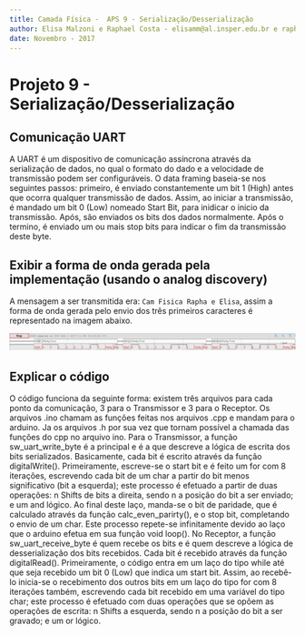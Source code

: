 ```yaml
---
title: Camada Física -  APS 9 - Serialização/Desserialização 
author: Elisa Malzoni e Raphael Costa - elisamm@al.insper.edu.br e raphaelamc1@al.insper.edu.br
date: Novembro - 2017
---
```

# Projeto 9 - Serialização/Desserialização
## Comunicação UART

  A UART é um dispositivo de comunicação assíncrona através da serialização de dados, no qual o formato do dado e a velocidade de transmissão podem ser configuráveis. O data framing baseia-se nos seguintes passos: primeiro, é enviado constantemente um bit 1 (High) antes que ocorra qualquer transmissão de dados. Assim, ao iniciar a transmissão, é mandado um bit 0 (Low) nomeado Start Bit, para inidicar o inicio da transmissão. Após, são enviados os bits dos dados normalmente. Após o termino, é enviado um ou mais stop bits para indicar o fim da transmissão deste byte.
  
## Exibir a forma de onda gerada pela implementação (usando o analog discovery)

A mensagem a ser transmitida era: `Cam Fisica Rapha e Elisa`, assim a forma de onda gerada pelo envio dos três primeiros caracteres é representado na imagem abaixo.

![analog](https://github.com/raphacosta27/COM-Serializacao/blob/master/9-COM-Serializacao/analog.jpeg)

## Explicar o código

O código funciona da seguinte forma: existem três arquivos para cada ponto da comunicação, 3 para o Transmissor e 3 para o Receptor. Os arquivos .ino chamam as funções feitas nos arquivos .cpp e mandam para o arduino. Ja os arquivos .h por sua vez  que tornam possível a chamada das funções do cpp no arquivo ino.
Para o Transmissor, a função sw_uart_write_byte é a principal e é a que descreve a lógica de escrita dos bits serializados. Basicamente, cada bit é escrito através da função digitalWrite(). Primeiramente, escreve-se o start bit e é feito um for com 8 iterações, escrevendo cada bit de um char a partir do bit menos significativo (bit a esquerda); este processo é efetuado a partir de duas operações: n Shifts de bits a direita, sendo n a posição do bit a ser enviado; e um and lógico. Ao final deste laço, manda-se o bit de paridade, que é calculado através da função calc_even_parirty(), e o stop bit, completando o envio de um char. Este processo repete-se infinitamente devido ao laço que o arduino efetua em sua função void loop().
	No Receptor, a função sw_uart_receive_byte é quem recebe os bits e é quem descreve a lógica de desserialização dos bits recebidos. Cada bit é recebido através da função digitalRead(). Primeiramente, o código entra em um laço do tipo while até que seja recebido um bit 0 (Low) que indica um start bit. Assim, ao recebê-lo inicia-se o recebimento dos outros bits em um laço do tipo for com 8 iterações também, escrevendo cada bit recebido em uma variável do tipo char; este processo é efetuado com duas operações que se opõem as operações de escrita: n Shifts a esquerda, sendo n a posição do bit a ser gravado; e um or lógico.
